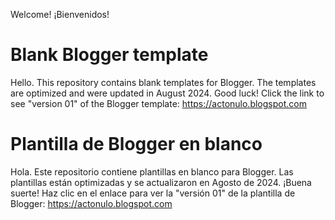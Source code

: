 Welcome! ¡Bienvenidos!
# Blank Blogger template
Hello. This repository contains blank templates for Blogger. The templates are optimized and were updated in August 2024. Good luck! Click the link to see "version 01" of the Blogger template: https://actonulo.blogspot.com
# Plantilla de Blogger en blanco
Hola. Este repositorio contiene plantillas en blanco para Blogger. Las plantillas están optimizadas y se actualizaron en Agosto de 2024. ¡Buena suerte! Haz clic en el enlace para ver la "versión 01" de la plantilla de Blogger: https://actonulo.blogspot.com
